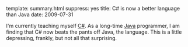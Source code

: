 template: summary.html
suppress: yes
title: C# is now a better language than Java
date: 2009-07-31

I'm currently teaching myself [C\#][]. As a long-time [Java][] programmer,
I am finding that C\# now beats the pants off Java, the language. This is a
little depressing, frankly, but not all that surprising.

[C\#]: http://msdn.microsoft.com/en-us/vcsharp/aa336809.aspx
[Java]: http://java.sun.com/
